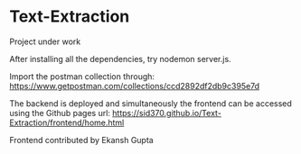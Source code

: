 # Text-Extraction

Project under work

After installing all the dependencies, try nodemon server.js.

Import the postman collection through: https://www.getpostman.com/collections/ccd2892df2db9c395e7d

The backend is deployed and simultaneously the frontend can be accessed using the Github pages url: https://sid370.github.io/Text-Extraction/frontend/home.html

Frontend contributed by Ekansh Gupta
